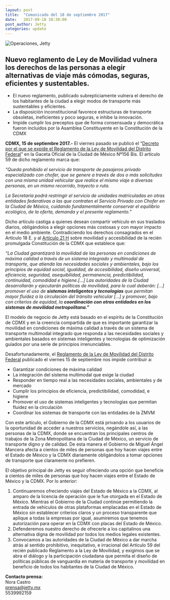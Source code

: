 ```yaml
---
layout: post
title:  "Comunicado del 18 de septiembre 2017"
date:   2017-09-18 10:30:00
post_author: Jetty
categories: update
---
```

![Operaciones, Jetty]({{site.baseurl}}/imgs-blog/reglamento.jpg)

<h2>Nuevo reglamento de Ley de Movilidad vulnera los derechos de las personas a elegir alternativas de viaje más cómodas, seguras, eficientes y sustentables.</h2>

<ul>
  <li>El nuevo reglamento, publicado subrepticiamente vulnera el derecho de los habitantes de la ciudad a elegir modos de transporte más sustentables y eficientes.</li>
  <li>La disposición inconstitucional favorece estructuras de transporte obsoletas, ineficientes y poco seguras, e inhibe la innovación.</li>
  <li>Impide cumplir los preceptos que de forma consensuada y democrática fueron incluidos por la Asamblea Constituyente en la Constitución de la CDMX</li>
</ul>


<b>CDMX, 15 de septiembre 2017.-</b> El viernes pasado se publicó el “[Decreto por el que se expide el Reglamento de la Ley de Movilidad del Distrito Federal][decreto]” en la Gaceta Oficial de la Ciudad de México Nº156 Bis. El artículo 59 de dicho reglamento marca que:

<div class="row">
  <div class="col-md-10 col-md-offset-1">
    <p><i>“Queda prohibido el servicio de transporte de pasajeros privado especializado con chofer, que se genere a través de dos o más solicitudes con una misma unidad vehicular que realice el mismo viaje a diversas personas, en un mismo recorrido, trayecto o ruta.</i></p>
    <p><i>La Secretaría podrá restringir el servicio de unidades matriculadas en otras entidades federativas a las que contraten el Servicio Privado con Chofer en la Ciudad de México, cuidando fundamentalmente conservar el equilibrio ecológico, de la oferta, demanda y el presente reglamento.”</i></p>
  </div>
</div>

Dicho artículo castiga a quienes desean compartir vehículo en sus traslados diarios, obligándolos a elegir opciones más costosas y con mayor impacto en el medio ambiente. Contradiciendo los derechos consagrados en el Artículo 18 E. y al [Artículo 21 H][articulo21] sobre movilidad y accesibilidad de la recién promulgada Constitución de la CDMX que establece que:

<div class="row">
  <div class="col-md-10 col-md-offset-1">
    <p><i>“La Ciudad garantizará la movilidad de las personas en condiciones de máxima calidad a través de un sistema integrado y multimodal de transporte, que atienda las necesidades sociales y ambientales, bajo los principios de equidad social, igualdad, de accesibilidad, diseño universal, eficiencia, seguridad, asequibilidad, permanencia, predictibilidad, continuidad, comodidad e higiene.[...] Las autoridades de la Ciudad desarrollarán y ejecutarán políticas de movilidad, para lo cual deberán: [...] promover el uso de <b>sistemas inteligentes y tecnologías</b> que permitan mayor fluidez a la circulación del tránsito vehicular [...] y promover, bajo con criterios de equidad, la <b>coordinación con otras entidades en los sistemas de movilidad metropolitana.”</b></i></p>
    </div>
</div>

El modelo de negocio de Jetty está basado en el espíritu de la Constitución de CDMX y en la creencia compartida de que es importante garantizar la movilidad en condiciones de máxima calidad a través de un sistema de transporte multimodal integrado que responda a las necesidades sociales y ambientales basados en sistemas inteligentes y tecnologías de optimización guiados por una serie de principios irrenunciables.

Desafortunadamente, el [Reglamento de la Ley de Movilidad del Distrito Federal][reglamento] publicado el viernes 15 de septiembre nos impide contribuir a:

<ul>
  <li>Garantizar condiciones de máxima calidad</li>
  <li>La integración del sistema multimodal que exige la ciudad</li>
  <li>Responder en tiempo real a las necesidades sociales, ambientales y de mercado</li>
  <li>Cumplir los principios de eficiencia, predictibilidad, comodidad, e higiene</li>
  <li>Promover el uso de sistemas inteligentes y tecnologías que permitan fluidez en la circulación</li>
  <li>Coordinar los sistemas de transporte con las entidades de la ZMVM</li>
</ul>

Con este artículo, el Gobierno de la CDMX está privando a los usuarios de la oportunidad de acceder a nuestros servicios, negándole así, a las personas de la CDMX, donde se encuentran los principales centros de trabajos de la Zona Metropolitana de la Ciudad de México, un servicio de transporte digno y de calidad. De esta manera el Gobierno de Miguel Ángel Mancera afecta a cientos de miles de personas que hoy hacen viajes entre el Estado de México y la CDMX diariamente obligándolos a tomar opciones de transporte que claramente no prefieren.

El objetivo principal de Jetty es seguir ofreciendo una opción que beneficie a cientos de miles de personas que hoy hacen viajes entre el Estado de México y la CDMX. Por lo anterior:

<ol>
  <li>Continuaremos ofreciendo viajes del Estado de México a la CDMX, al amparo de la licencia de operación que le fue otorgada en el Estado de México. Mientras el Gobierno de la Ciudad continúe permitiendo la entrada de vehículos de otras plataformas emplacadas en el Estado de México sin establecer criterios claros y un proceso transparente que aplique a todas la empresas por igual, asumiremos que tenemos autorización para operar en la CDMX con placas del Estado de México.</li>
  <li>Defenderemos nuestro derecho de ofrecerle a los capitalinos una alternativa digna de movilidad por todos los medios legales existentes.</li>
  <li>Convocamos a las autoridades de la Ciudad de México a dar marcha atrás al sentido prohibitivo, inequitativo, e irracional del Artículo 59 del recién publicado Reglamento a la Ley de Movilidad, y exigimos que se abra el diálogo y la participación ciudadana que permita el diseño de políticas públicas de vanguardia en materia de transporte y movilidad en beneficio de todos los habitantes de la Ciudad de México.</li>
</ol>


<b>Contacto prensa:</b><br>
Nora Castro<br>
prensa@jetty.mx<br>
5539992159



[decreto]: http://data.consejeria.cdmx.gob.mx/portal_old/uploads/gacetas/585b39baccbd5bc797ba4e3ffe84d060.pdf
[articulo21]: http://gaceta.diputados.gob.mx/ACCM/GP/20170130-AA.pdf
[reglamento]: http://data.consejeria.cdmx.gob.mx/portal_old/uploads/gacetas/585b39baccbd5bc797ba4e3ffe84d060.pdf
